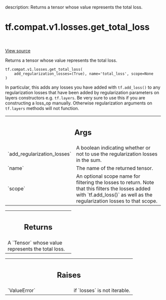 description: Returns a tensor whose value represents the total loss.

<div itemscope itemtype="http://developers.google.com/ReferenceObject">
<meta itemprop="name" content="tf.compat.v1.losses.get_total_loss" />
<meta itemprop="path" content="Stable" />
</div>

# tf.compat.v1.losses.get_total_loss

<!-- Insert buttons and diff -->

<table class="tfo-notebook-buttons tfo-api nocontent" align="left">

</table>

<a target="_blank" href="/code/stable/tensorflow/python/ops/losses/util.py">View source</a>



Returns a tensor whose value represents the total loss.

<pre class="devsite-click-to-copy prettyprint lang-py tfo-signature-link">
<code>tf.compat.v1.losses.get_total_loss(
    add_regularization_losses=(True), name=&#x27;total_loss&#x27;, scope=None
)
</code></pre>



<!-- Placeholder for "Used in" -->

In particular, this adds any losses you have added with `tf.add_loss()` to
any regularization losses that have been added by regularization parameters
on layers constructors e.g. `tf.layers`. Be very sure to use this if you
are constructing a loss_op manually. Otherwise regularization arguments
on `tf.layers` methods will not function.

<!-- Tabular view -->
 <table class="responsive fixed orange">
<colgroup><col width="214px"><col></colgroup>
<tr><th colspan="2"><h2 class="add-link">Args</h2></th></tr>

<tr>
<td>
`add_regularization_losses`
</td>
<td>
A boolean indicating whether or not to use the
regularization losses in the sum.
</td>
</tr><tr>
<td>
`name`
</td>
<td>
The name of the returned tensor.
</td>
</tr><tr>
<td>
`scope`
</td>
<td>
An optional scope name for filtering the losses to return. Note that
this filters the losses added with `tf.add_loss()` as well as the
regularization losses to that scope.
</td>
</tr>
</table>



<!-- Tabular view -->
 <table class="responsive fixed orange">
<colgroup><col width="214px"><col></colgroup>
<tr><th colspan="2"><h2 class="add-link">Returns</h2></th></tr>
<tr class="alt">
<td colspan="2">
A `Tensor` whose value represents the total loss.
</td>
</tr>

</table>



<!-- Tabular view -->
 <table class="responsive fixed orange">
<colgroup><col width="214px"><col></colgroup>
<tr><th colspan="2"><h2 class="add-link">Raises</h2></th></tr>

<tr>
<td>
`ValueError`
</td>
<td>
if `losses` is not iterable.
</td>
</tr>
</table>

